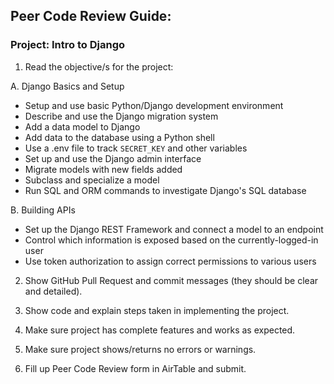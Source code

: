 ## Peer Code Review Guide:
### Project: Intro to Django

1. Read the objective/s for the project:

A. Django Basics and Setup

* Setup and use basic Python/Django development environment
* Describe and use the Django migration system
* Add a data model to Django
* Add data to the database using a Python shell
* Use a .env file to track `SECRET_KEY` and other variables
* Set up and use the Django admin interface
* Migrate models with new fields added
* Subclass and specialize a model
* Run SQL and ORM commands to investigate Django's SQL database

B. Building APIs

* Set up the Django REST Framework and connect a model to an endpoint
* Control which information is exposed based on the currently-logged-in user
* Use token authorization to assign correct permissions to various users

2. Show GitHub Pull Request and commit messages (they should be clear and detailed).

3. Show code and explain steps taken in implementing the project.

4. Make sure project has complete features and works as expected.

5. Make sure project shows/returns no errors or warnings.

6. Fill up Peer Code Review form in AirTable and submit.